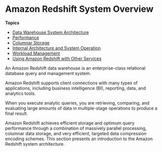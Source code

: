 # Amazon Redshift System Overview<a name="c_redshift_system_overview"></a>

**Topics**
+ [Data Warehouse System Architecture](c_high_level_system_architecture.md)
+ [Performance](c_challenges_achieving_high_performance_queries.md)
+ [Columnar Storage](c_columnar_storage_disk_mem_mgmnt.md)
+ [Internal Architecture and System Operation](c_internal_arch_system_operation.md)
+ [Workload Management](c_workload_mngmt_classification.md)
+ [Using Amazon Redshift with Other Services](using-redshift-with-other-services.md)

An Amazon Redshift data warehouse is an enterprise\-class relational database query and management system\.

Amazon Redshift supports client connections with many types of applications, including business intelligence \(BI\), reporting, data, and analytics tools\.

When you execute analytic queries, you are retrieving, comparing, and evaluating large amounts of data in multiple\-stage operations to produce a final result\.

Amazon Redshift achieves efficient storage and optimum query performance through a combination of massively parallel processing, columnar data storage, and very efficient, targeted data compression encoding schemes\. This section presents an introduction to the Amazon Redshift system architecture\.